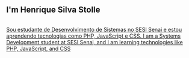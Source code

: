 ## I'm Henrique Silva Stolle
<!-- <img height="450em" src="https://afcb3dd970a3f0576827-af285b1eb7ee6b663e4897a25a039f30.ssl.cf1.rackcdn.com/GaleriaImagem/172108/foto-convite-colegio-sesi-2024_mg2801-n.jpg"> -->
<div style="display: flex; justify-content: center; align-items: center; ">
  <a href="https://github.com/hernque0927">
   <p>
     Sou estudante de Desenvolvimento de Sistemas no SESI Senai e estou aprendendo tecnologias como PHP, JavaScript e CSS.
    I am a Systems Development student at SESI Senai, and I am learning technologies like PHP, JavaScript, and CSS
   </p>
</div>

          
<!--
**henrique0927/henrique0927** is a ✨ _special_ ✨ repository because its `README.md` (this file) appears on your GitHub profile.

Here are some ideas to get you started:


- 👯 I’m looking to collaborate on ...
- 🤔 I’m looking for help with ...
- 💬 Ask me about ...
- 📫 How to reach me: ...
- 😄 Pronouns: ...
- ⚡ Fun fact: ...
-->
